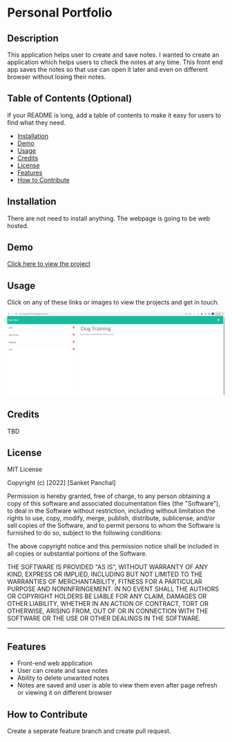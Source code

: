 # Personal Portfolio

## Description

This application helps user to create and save notes. 
I wanted to create an application which helps users to check the notes at any time. This front end app saves the notes so that use can open it later and even on different browser without losing their notes.

## Table of Contents (Optional)

If your README is long, add a table of contents to make it easy for users to find what they need.

- [Installation](#installation)
- [Demo](#Demo)
- [Usage](#usage)
- [Credits](#credits)
- [License](#license)
- [Features](#Features)
- [How to Contribute](#How_to_Contribute)


## Installation

There are not need to install anything. The webpage is going to be web hosted.

## Demo

[Click here to view the project](https://lit-crag-10717.herokuapp.com/notes)

## Usage

Click on any of these links or images to view the projects and get in touch. 

![alt text](assets/images/Screenshot.png)

## Credits

TBD

## License

MIT License

Copyright (c) [2022] [Sanket Panchal]

Permission is hereby granted, free of charge, to any person obtaining a copy
of this software and associated documentation files (the "Software"), to deal
in the Software without restriction, including without limitation the rights
to use, copy, modify, merge, publish, distribute, sublicense, and/or sell
copies of the Software, and to permit persons to whom the Software is
furnished to do so, subject to the following conditions:

The above copyright notice and this permission notice shall be included in all
copies or substantial portions of the Software.

THE SOFTWARE IS PROVIDED "AS IS", WITHOUT WARRANTY OF ANY KIND, EXPRESS OR
IMPLIED, INCLUDING BUT NOT LIMITED TO THE WARRANTIES OF MERCHANTABILITY,
FITNESS FOR A PARTICULAR PURPOSE AND NONINFRINGEMENT. IN NO EVENT SHALL THE
AUTHORS OR COPYRIGHT HOLDERS BE LIABLE FOR ANY CLAIM, DAMAGES OR OTHER
LIABILITY, WHETHER IN AN ACTION OF CONTRACT, TORT OR OTHERWISE, ARISING FROM,
OUT OF OR IN CONNECTION WITH THE SOFTWARE OR THE USE OR OTHER DEALINGS IN THE
SOFTWARE.

---

## Features

- Front-end web application
- User can create and save notes
- Ability to delete unwanted notes
- Notes are saved and user is able to view them even after page refresh or viewing it on different browser


## How to Contribute

Create a seperate feature branch and create pull request. 